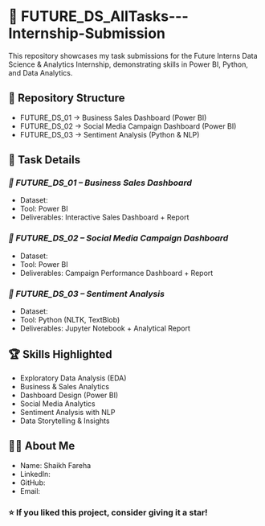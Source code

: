 # **🚀 FUTURE_DS_AllTasks---Internship-Submission**


This repository showcases my task submissions for the Future Interns Data Science & Analytics Internship, demonstrating skills in Power BI, Python, and Data Analytics.

 ## 📂 Repository Structure

  - FUTURE_DS_01 → Business Sales Dashboard (Power BI) 
  - FUTURE_DS_02 → Social Media Campaign Dashboard (Power BI)
  - FUTURE_DS_03 → Sentiment Analysis (Python & NLP)

## 📌 Task Details

### *🔹 FUTURE_DS_01 – Business Sales Dashboard*

   - Dataset:     
   - Tool: Power BI
   - Deliverables: Interactive Sales Dashboard + Report

### *🔹 FUTURE_DS_02 – Social Media Campaign Dashboard*

   - Dataset: 
   - Tool: Power BI
   - Deliverables: Campaign Performance Dashboard + Report

 ### *🔹 FUTURE_DS_03 – Sentiment Analysis*

   - Dataset:
   - Tool: Python (NLTK, TextBlob)
   - Deliverables: Jupyter Notebook + Analytical Report

## 🏆 Skills Highlighted

  - Exploratory Data Analysis (EDA)
  - Business & Sales Analytics
  - Dashboard Design (Power BI)
  - Social Media Analytics
  - Sentiment Analysis with NLP
  - Data Storytelling & Insights

## 👨‍💻 About Me

- Name: Shaikh Fareha
- LinkedIn:
- GitHub:
- Email: 

### ⭐ If you liked this project, consider giving it a star!


